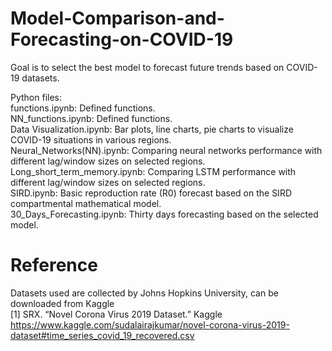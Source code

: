 # Model-Comparison-and-Forecasting-on-COVID-19
Goal is to select the best model to forecast future trends based on COVID-19 datasets.

Python files:
<br>functions.ipynb: Defined functions.
<br>NN_functions.ipynb: Defined functions.
<br>Data Visualization.ipynb: Bar plots, line charts, pie charts to visualize COVID-19 situations in various regions.
<br>Neural_Networks(NN).ipynb: Comparing neural networks performance with different lag/window sizes on selected regions.
<br>Long_short_term_memory.ipynb: Comparing LSTM performance with different lag/window sizes on selected regions.
<br>SIRD.ipynb: Basic reproduction rate (R0) forecast based on the SIRD compartmental mathematical model.
<br>30_Days_Forecasting.ipynb: Thirty days forecasting based on the selected model.




# Reference
Datasets used are collected by Johns Hopkins University, can be downloaded from Kaggle
<br> [1] SRX. “Novel Corona Virus 2019 Dataset.” Kaggle https://www.kaggle.com/sudalairajkumar/novel-corona-virus-2019-dataset#time_series_covid_19_recovered.csv
